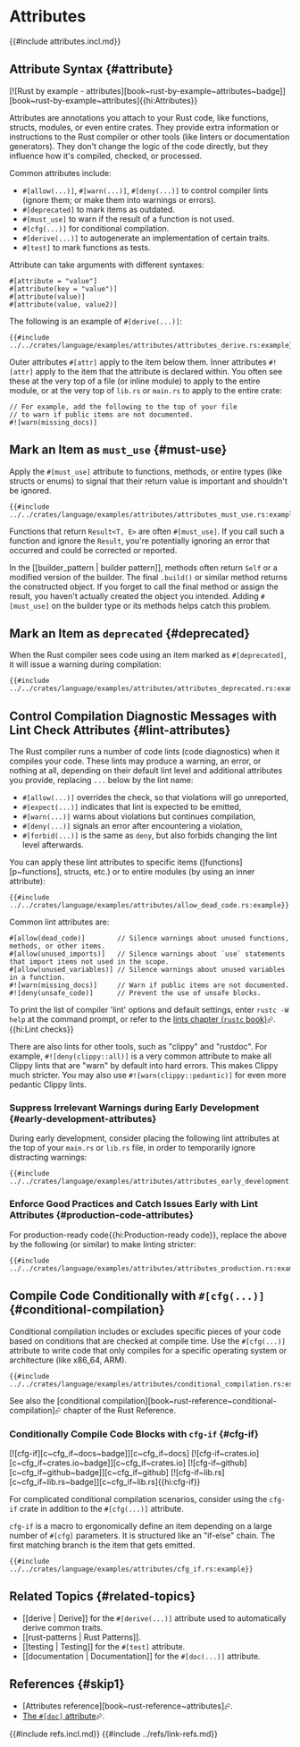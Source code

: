 # Attributes

{{#include attributes.incl.md}}

## Attribute Syntax {#attribute}

[![Rust by example - attributes][book~rust-by-example~attributes~badge]][book~rust-by-example~attributes]{{hi:Attributes}}

Attributes are annotations you attach to your Rust code, like functions, structs, modules, or even entire crates. They provide extra information or instructions to the Rust compiler or other tools (like linters or documentation generators). They don't change the logic of the code directly, but they influence how it's compiled, checked, or processed.

Common attributes include:

- `#[allow(...)]`, `#[warn(...)]`, `#[deny(...)]` to control compiler lints (ignore them; or make them into warnings or errors).
- `#[deprecated]` to mark items as outdated.
- `#[must_use]` to warn if the result of a function is not used.
- `#[cfg(...)]` for conditional compilation.
- `#[derive(...)]` to autogenerate an implementation of certain traits.
- `#[test]` to mark functions as tests.

Attribute can take arguments with different syntaxes:

```rust,compile_fail,noplayground
#[attribute = "value"]
#[attribute(key = "value")]
#[attribute(value)]
#[attribute(value, value2)]
```

The following is an example of `#[derive(...)]`:

```rust,editable
{{#include ../../crates/language/examples/attributes/attributes_derive.rs:example}}
```

Outer attributes `#[attr]` apply to the item below them. Inner attributes `#![attr]` apply to the item that the attribute is declared within. You often see these at the very top of a file (or inline module) to apply to the entire module, or at the very top of `lib.rs` or `main.rs` to apply to the entire crate:

```rust,noplayground
// For example, add the following to the top of your file
// to warn if public items are not documented.
#![warn(missing_docs)]
```

## Mark an Item as `must_use` {#must-use}

Apply the `#[must_use]` attribute to functions, methods, or entire types (like structs or enums) to signal that their return value is important and shouldn't be ignored.

```rust,editable
{{#include ../../crates/language/examples/attributes/attributes_must_use.rs:example}}
```

Functions that return `Result<T, E>` are often `#[must_use]`. If you call such a function and ignore the `Result`, you're potentially ignoring an error that occurred and could be corrected or reported.

In the [[builder_pattern | builder pattern]], methods often return `Self` or a modified version of the builder. The final `.build()` or similar method returns the constructed object. If you forget to call the final method or assign the result, you haven't actually created the object you intended. Adding `#[must_use]` on the builder type or its methods helps catch this problem.

## Mark an Item as `deprecated` {#deprecated}

When the Rust compiler sees code using an item marked as `#[deprecated]`, it will issue a warning during compilation:

```rust,editable
{{#include ../../crates/language/examples/attributes/attributes_deprecated.rs:example}}
```

## Control Compilation Diagnostic Messages with Lint Check Attributes {#lint-attributes}

The Rust compiler runs a number of code lints (code diagnostics) when it compiles your code. These lints may produce a warning, an error, or nothing at all, depending on their default lint level and additional attributes you provide, replacing `...` below by the lint name:

- `#[allow(...)]` overrides the check, so that violations will go unreported,
- `#[expect(...)]` indicates that lint is expected to be emitted,
- `#[warn(...)]` warns about violations but continues compilation,
- `#[deny(...)]` signals an error after encountering a violation,
- `#[forbid(...)]` is the same as `deny`, but also forbids changing the lint level afterwards.

You can apply these lint attributes to specific items ([functions][p~functions], structs, etc.) or to entire modules (by using an inner attribute):

```rust,editable
{{#include ../../crates/language/examples/attributes/allow_dead_code.rs:example}}
```

Common lint attributes are:

```rust,noplayground
#[allow(dead_code)]        // Silence warnings about unused functions, methods, or other items.
#[allow(unused_imports)]   // Silence warnings about `use` statements that import items not used in the scope.
#[allow(unused_variables)] // Silence warnings about unused variables in a function.
#![warn(missing_docs)]     // Warn if public items are not documented.
#![deny(unsafe_code)]      // Prevent the use of unsafe blocks.
```

To print the list of compiler 'lint' options and default settings, enter `rustc -W help` at the command prompt, or refer to the [lints chapter (`rustc` book)](https://doc.rust-lang.org/rustc/lints/index.html)⮳.{{hi:Lint checks}}

There are also lints for other tools, such as "clippy" and "rustdoc". For example, `#![deny(clippy::all)]` is a very common attribute to make all Clippy lints that are "warn" by default into hard errors. This makes Clippy much stricter. You may also use `#![warn(clippy::pedantic)]` for even more pedantic Clippy lints.

### Suppress Irrelevant Warnings during Early Development {#early-development-attributes}

During early development, consider placing the following lint attributes at the top of your `main.rs` or `lib.rs` file, in order to temporarily ignore distracting warnings:

```rust,editable
{{#include ../../crates/language/examples/attributes/attributes_early_development.rs:example}}
```

### Enforce Good Practices and Catch Issues Early with Lint Attributes {#production-code-attributes}

For production-ready code{{hi:Production-ready code}}, replace the above by the following (or similar) to make linting stricter:

```rust,editable
{{#include ../../crates/language/examples/attributes/attributes_production.rs:example}}
```

## Compile Code Conditionally with `#[cfg(...)]` {#conditional-compilation}

Conditional compilation includes or excludes specific pieces of your code based on conditions that are checked at compile time.
Use the `#[cfg(...)]` attribute to write code that only compiles for a specific operating system or architecture (like x86_64, ARM).

```rust,editable
{{#include ../../crates/language/examples/attributes/conditional_compilation.rs:example}}
```

See also the [conditional compilation][book~rust-reference~conditional-compilation]⮳ chapter of the Rust Reference.

### Conditionally Compile Code Blocks with `cfg-if` {#cfg-if}

[![cfg-if][c~cfg_if~docs~badge]][c~cfg_if~docs] [![cfg-if~crates.io][c~cfg_if~crates.io~badge]][c~cfg_if~crates.io] [![cfg-if~github][c~cfg_if~github~badge]][c~cfg_if~github] [![cfg-if~lib.rs][c~cfg_if~lib.rs~badge]][c~cfg_if~lib.rs]{{hi:cfg-if}}

For complicated conditional compilation scenarios, consider using the `cfg-if` crate in addition to the `#[cfg(...)]` attribute.

`cfg-if` is a macro to ergonomically define an item depending on a large number of `#[cfg]` parameters. It is structured like an "if-else" chain. The first matching branch is the item that gets emitted.

```rust,editable
{{#include ../../crates/language/examples/attributes/cfg_if.rs:example}}
```

## Related Topics {#related-topics}

- [[derive | Derive]] for the `#[derive(...)]` attribute used to automatically derive common traits.
- [[rust-patterns | Rust Patterns]].
- [[testing | Testing]] for the `#[test]` attribute.
- [[documentation | Documentation]] for the `#[doc(...)]` attribute.

## References {#skip1}

- [Attributes reference][book~rust-reference~attributes]⮳.
- [The `#[doc]` attribute](https://doc.rust-lang.org/rustdoc/write-documentation/the-doc-attribute.html)⮳.

{{#include refs.incl.md}}
{{#include ../refs/link-refs.md}}

<div class="hidden">
</div>
